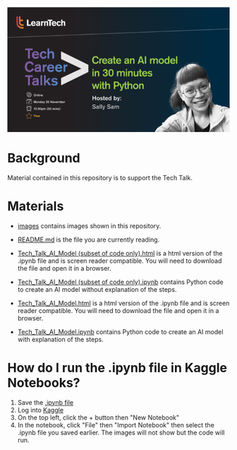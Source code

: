 ![techtalk_aimodel.png](images/techtalk_aimodel.png)

# Background
Material contained in this repository is to support the Tech Talk.

# Materials 
- [images](https://github.com/LearnTech-ssam/techtalk_aimodel/tree/main/images) contains images shown in this repository.

- [README.md](https://github.com/LearnTech-ssam/techtalk_aimodel/blob/main/README.md) is the file you are currently reading.

- [Tech_Talk_AI_Model (subset of code only).html](https://github.com/LearnTech-ssam/techtalk_aimodel/blob/main/Tech_Talk_AI_Model%20(subset%20of%20code%20only).html) is a html version of the .ipynb file and is screen reader compatible. You will need to download the file and open it in a browser.

- [Tech_Talk_AI_Model (subset of code only).ipynb](https://github.com/LearnTech-ssam/techtalk_aimodel/blob/main/Tech_Talk_AI_Model%20(subset%20of%20code%20only).ipynb) contains Python code to create an AI model without explanation of the steps.

- [Tech_Talk_AI_Model.html](https://github.com/LearnTech-ssam/techtalk_aimodel/blob/main/Tech_Talk_AI_Model.html) is a html version of the .ipynb file and is screen reader compatible. You will need to download the file and open it in a browser.

- [Tech_Talk_AI_Model.ipynb](https://github.com/LearnTech-ssam/techtalk_aimodel/blob/main/Tech_Talk_AI_Model.ipynb) contains Python code to create an AI model with explanation of the steps.

# How do I run the .ipynb file in Kaggle Notebooks?
1. Save the [.ipynb file](https://github.com/LearnTech-ssam/techtalk_aimodel/blob/main/Tech_Talk_AI_Model.ipynb)
2. Log into [Kaggle](https://www.kaggle.com/code)
3. On the top left, click the + button then "New Notebook"
4. In the notebook, click "File" then "Import Notebook" then select the .ipynb file you saved earlier. The images will not show but the code will run.
